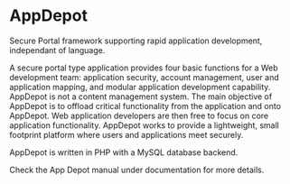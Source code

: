# AppDepot
Secure Portal framework supporting rapid application development, independant of language.

A secure portal type application provides four basic functions for a Web development team: application security, account management, user and application mapping, and modular application development capability. AppDepot is not a content management system. The main objective of AppDepot is to offload critical functionality from the application and onto AppDepot. Web application developers are then free to focus on core application functionality. AppDepot works to provide a lightweight, small footprint platform where users and applications meet securely.

AppDepot is written in PHP with a MySQL database backend.

Check the App Depot manual under documentation for more details.